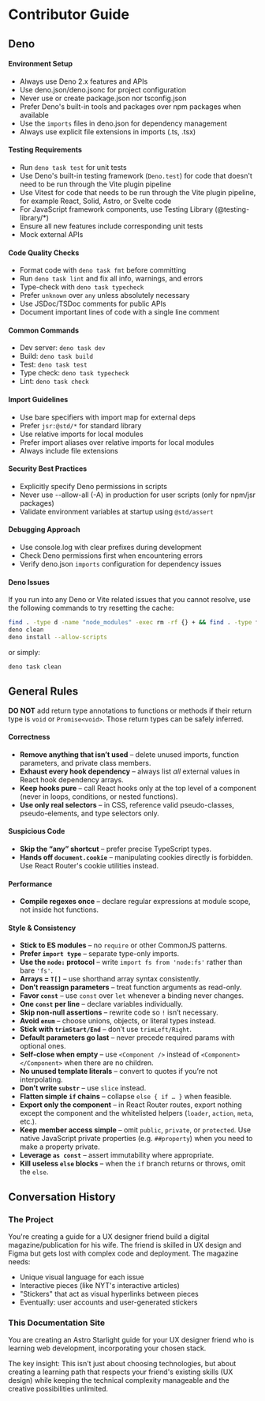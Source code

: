 # Contributor Guide

## Deno

#### Environment Setup

- Always use Deno 2.x features and APIs
- Use deno.json/deno.jsonc for project configuration
- Never use or create package.json nor tsconfig.json
- Prefer Deno's built-in tools and packages over npm packages when available
- Use the `imports` files in deno.json for dependency management
- Always use explicit file extensions in imports (.ts, .tsx)

#### Testing Requirements

- Run `deno task test` for unit tests
- Use Deno's built-in testing framework (`Deno.test`) for code that doesn't need to be run through the Vite plugin pipeline
- Use Vitest for code that needs to be run through the Vite plugin pipeline, for example React, Solid, Astro, or Svelte code
- For JavaScript framework components, use Testing Library (@testing-library/*)
- Ensure all new features include corresponding unit tests
- Mock external APIs

#### Code Quality Checks

- Format code with `deno task fmt` before committing
- Run `deno task lint` and fix all info, warnings, and errors
- Type-check with `deno task typecheck`
- Prefer `unknown` over `any` unless absolutely necessary
- Use JSDoc/TSDoc comments for public APIs
- Document important lines of code with a single line comment

#### Common Commands

- Dev server: `deno task dev`
- Build: `deno task build`
- Test: `deno task test`
- Type check: `deno task typecheck`
- Lint: `deno task check`

#### Import Guidelines

- Use bare specifiers with import map for external deps
- Prefer `jsr:@std/*` for standard library
- Use relative imports for local modules
- Prefer import aliases over relative imports for local modules
- Always include file extensions

#### Security Best Practices

- Explicitly specify Deno permissions in scripts
- Never use --allow-all (-A) in production for user scripts (only for npm/jsr packages)
- Validate environment variables at startup using `@std/assert`

#### Debugging Approach

- Use console.log with clear prefixes during development
- Check Deno permissions first when encountering errors
- Verify deno.json `imports` configuration for dependency issues

#### Deno Issues

If you run into any Deno or Vite related issues that you cannot resolve, use the following commands to try resetting the cache:

```sh
find . -type d -name "node_modules" -exec rm -rf {} + && find . -type f -name "deno.lock" -delete
deno clean
deno install --allow-scripts
```

or simply:

```sh
deno task clean
```

## General Rules

**DO NOT** add return type annotations to functions or methods if their return type is `void` or `Promise<void>`. Those return types can be safely inferred.

#### Correctness

- **Remove anything that isn’t used** – delete unused imports, function parameters, and private class members.
- **Exhaust every hook dependency** – always list _all_ external values in React hook dependency arrays.
- **Keep hooks pure** – call React hooks only at the top level of a component (never in loops, conditions, or nested functions).
- **Use only real selectors** – in CSS, reference valid pseudo-classes, pseudo-elements, and type selectors only.

#### Suspicious Code

- **Skip the “any” shortcut** – prefer precise TypeScript types.
- **Hands off `document.cookie`** – manipulating cookies directly is forbidden. Use React Router's cookie utilities instead.

#### Performance

- **Compile regexes once** – declare regular expressions at module scope, not inside hot functions.

#### Style & Consistency

- **Stick to ES modules** – no `require` or other CommonJS patterns.
- **Prefer `import type`** – separate type-only imports.
- **Use the `node:` protocol** – write `import fs from 'node:fs'` rather than bare `'fs'`.
- **Arrays = `T[]`** – use shorthand array syntax consistently.
- **Don’t reassign parameters** – treat function arguments as read-only.
- **Favor `const`** – use `const` over `let` whenever a binding never changes.
- **One `const` per line** – declare variables individually.
- **Skip non-null assertions** – rewrite code so `!` isn’t necessary.
- **Avoid `enum`** – choose unions, objects, or literal types instead.
- **Stick with `trimStart/End`** – don’t use `trimLeft/Right`.
- **Default parameters go last** – never precede required params with optional ones.
- **Self-close when empty** – use `<Component />` instead of `<Component></Component>` when there are no children.
- **No unused template literals** – convert to quotes if you’re not interpolating.
- **Don’t write `substr`** – use `slice` instead.
- **Flatten simple `if` chains** – collapse `else { if … }` when feasible.
- **Export only the component** – in React Router routes, export nothing except the component and the whitelisted helpers (`loader`, `action`, `meta`, etc.).
- **Keep member access simple** – omit `public`, `private`, or `protected`. Use native JavaScript private properties (e.g. `##property`) when you need to make a property private.
- **Leverage `as const`** – assert immutability where appropriate.
- **Kill useless `else` blocks** – when the `if` branch returns or throws, omit the `else`.

## Conversation History

### The Project

You're creating a guide for a UX designer friend build a digital magazine/publication for his wife. The friend is skilled in UX design and Figma but gets lost with complex code and deployment. The magazine needs:

- Unique visual language for each issue
- Interactive pieces (like NYT's interactive articles)  
- "Stickers" that act as visual hyperlinks between pieces
- Eventually: user accounts and user-generated stickers

### This Documentation Site

You are creating an Astro Starlight guide for your UX designer friend who is learning web development, incorporating your chosen stack.

The key insight: This isn't just about choosing technologies, but about creating a learning path that respects your friend's existing skills (UX design) while keeping the technical complexity manageable and the creative possibilities unlimited.
